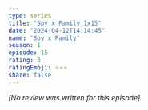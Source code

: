 ```yaml
---
type: series
title: "Spy x Family 1x15"
date: "2024-04-12T14:14:45"
name: "Spy x Family"
season: 1
episode: 15
rating: 3
ratingEmoji: ⭐️⭐️⭐️
share: false
---
```


_[No review was written for this episode]_
